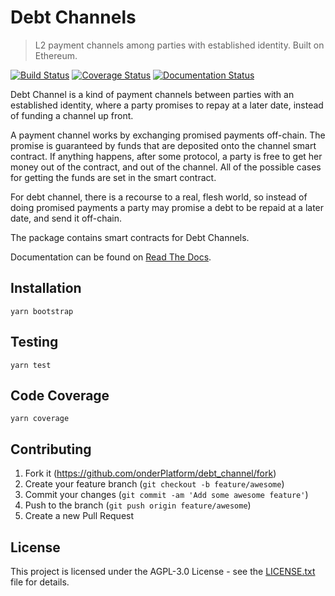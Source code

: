 # Debt Channels

> L2 payment channels among parties with established identity. Built on Ethereum.

[![Build Status](https://img.shields.io/circleci/project/github/OnderPlatform/debt_channel/master.svg)](https://circleci.com/gh/OnderPlatform/debt_channel)
[![Coverage Status](https://img.shields.io/coveralls/github/OnderPlatform/debt_channel/master.svg)](https://coveralls.io/github/OnderPlatform/debt_channel?branch=master)
[![Documentation Status](https://readthedocs.com/projects/onder-debt-channels/badge/?version=latest)](http://debt-channels.onder.tech)

Debt Channel is a kind of payment channels between parties with an established identity, where a party promises
to repay at a later date, instead of funding a channel up front.

A payment channel works by exchanging promised payments off-chain. The promise is guaranteed by funds
that are deposited onto the channel smart contract. If anything happens, after some protocol,
a party is free to get her money out of the contract, and out of the channel.
All of the possible cases for getting the funds are set in the smart contract.

For debt channel, there is a recourse to a real, flesh world, so instead of doing promised
payments a party may promise a debt to be repaid at a later date, and send it off-chain.

The package contains smart contracts for Debt Channels.

Documentation can be found on [Read The Docs](http://debt-channels.onder.tech).

## Installation

```
yarn bootstrap
```

## Testing
```
yarn test
```

## Code Coverage
```
yarn coverage
```


## Contributing

1. Fork it (<https://github.com/onderPlatform/debt_channel/fork>)
2. Create your feature branch (`git checkout -b feature/awesome`)
3. Commit your changes (`git commit -am 'Add some awesome feature'`)
4. Push to the branch (`git push origin feature/awesome`)
5. Create a new Pull Request

## License

This project is licensed under the AGPL-3.0 License - see the [LICENSE.txt](LICENSE.txt) file for details.
